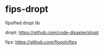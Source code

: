 # fips-dropt
fipsified dropt lib

dropt: https://github.com/code-disaster/dropt

fips: https://github.com/floooh/fips
